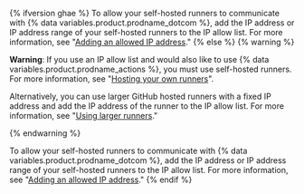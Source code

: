 {% ifversion ghae %}
To allow your self-hosted runners to communicate with {% data variables.product.prodname_dotcom %}, add the IP address or IP address range of your self-hosted runners to the IP allow list. For more information, see "[Adding an allowed IP address](#adding-an-allowed-ip-address)."
{% else %}
{% warning %}

**Warning**: If you use an IP allow list and would also like to use {% data variables.product.prodname_actions %}, you must use self-hosted runners. For more information, see "[Hosting your own runners](/actions/automating-your-workflow-with-github-actions/about-self-hosted-runners)".

Alternatively, you can use larger GitHub hosted runners with a fixed IP address and add the IP address of the runner to the IP allow list. For more information, see "[Using larger runners](/actions/using-github-hosted-runners/using-larger-runners)."

{% endwarning %}

To allow your self-hosted runners to communicate with {% data variables.product.prodname_dotcom %}, add the IP address or IP address range of your self-hosted runners to the IP allow list. For more information, see "[Adding an allowed IP address](#adding-an-allowed-ip-address)."
{% endif %}
